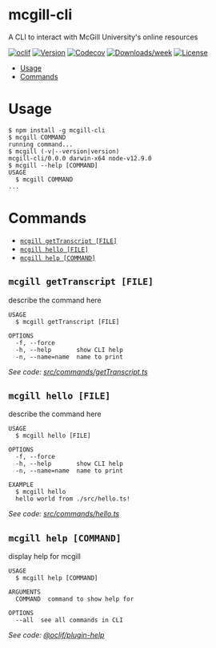 mcgill-cli
==========

A CLI to interact with McGill University&#39;s online resources

[![oclif](https://img.shields.io/badge/cli-oclif-brightgreen.svg)](https://oclif.io)
[![Version](https://img.shields.io/npm/v/mcgill-cli.svg)](https://npmjs.org/package/mcgill-cli)
[![Codecov](https://codecov.io/gh/ValerianClerc/mcgill-cli/branch/master/graph/badge.svg)](https://codecov.io/gh/ValerianClerc/mcgill-cli)
[![Downloads/week](https://img.shields.io/npm/dw/mcgill-cli.svg)](https://npmjs.org/package/mcgill-cli)
[![License](https://img.shields.io/npm/l/mcgill-cli.svg)](https://github.com/ValerianClerc/mcgill-cli/blob/master/package.json)

<!-- toc -->
* [Usage](#usage)
* [Commands](#commands)
<!-- tocstop -->
# Usage
<!-- usage -->
```sh-session
$ npm install -g mcgill-cli
$ mcgill COMMAND
running command...
$ mcgill (-v|--version|version)
mcgill-cli/0.0.0 darwin-x64 node-v12.9.0
$ mcgill --help [COMMAND]
USAGE
  $ mcgill COMMAND
...
```
<!-- usagestop -->
# Commands
<!-- commands -->
* [`mcgill getTranscript [FILE]`](#mcgill-gettranscript-file)
* [`mcgill hello [FILE]`](#mcgill-hello-file)
* [`mcgill help [COMMAND]`](#mcgill-help-command)

## `mcgill getTranscript [FILE]`

describe the command here

```
USAGE
  $ mcgill getTranscript [FILE]

OPTIONS
  -f, --force
  -h, --help       show CLI help
  -n, --name=name  name to print
```

_See code: [src/commands/getTranscript.ts](https://github.com/ValerianClerc/mcgill-cli/blob/v0.0.0/src/commands/getTranscript.ts)_

## `mcgill hello [FILE]`

describe the command here

```
USAGE
  $ mcgill hello [FILE]

OPTIONS
  -f, --force
  -h, --help       show CLI help
  -n, --name=name  name to print

EXAMPLE
  $ mcgill hello
  hello world from ./src/hello.ts!
```

_See code: [src/commands/hello.ts](https://github.com/ValerianClerc/mcgill-cli/blob/v0.0.0/src/commands/hello.ts)_

## `mcgill help [COMMAND]`

display help for mcgill

```
USAGE
  $ mcgill help [COMMAND]

ARGUMENTS
  COMMAND  command to show help for

OPTIONS
  --all  see all commands in CLI
```

_See code: [@oclif/plugin-help](https://github.com/oclif/plugin-help/blob/v2.2.1/src/commands/help.ts)_
<!-- commandsstop -->
